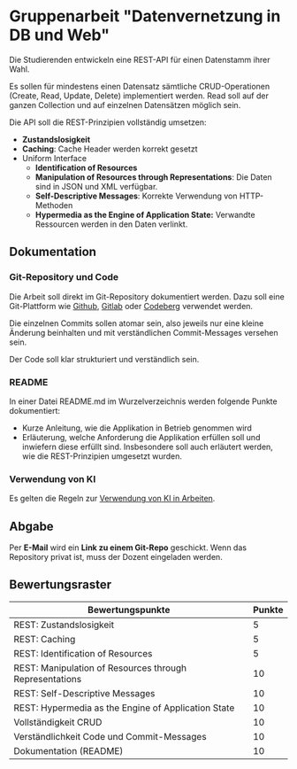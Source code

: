 # Gruppenarbeit "Datenvernetzung in DB und Web"

Die Studierenden entwickeln eine REST-API für einen Datenstamm ihrer Wahl.

Es sollen für mindestens einen Datensatz sämtliche CRUD-Operationen (Create, Read, Update, Delete) implementiert werden.
Read soll auf der ganzen Collection und auf einzelnen Datensätzen möglich sein.

Die API soll die REST-Prinzipien vollständig umsetzen:

- **Zustandslosigkeit**
- **Caching**: Cache Header werden korrekt gesetzt
- Uniform Interface
    - **Identification of Resources**
    - **Manipulation of Resources through Representations**: Die Daten sind in JSON und XML verfügbar.
    - **Self-Descriptive Messages**: Korrekte Verwendung von HTTP-Methoden
    - **Hypermedia as the Engine of Application State:** Verwandte Ressourcen werden in den Daten verlinkt.

## Dokumentation

### Git-Repository und Code

Die Arbeit soll direkt im Git-Repository dokumentiert werden. Dazu soll eine Git-Plattform
wie [Github](https://github.com/), [Gitlab](https://gitlab.com/) oder
[Codeberg](https://codeberg.org/) verwendet werden.

Die einzelnen Commits sollen atomar sein, also jeweils nur eine kleine Änderung beinhalten und mit verständlichen
Commit-Messages versehen sein.

Der Code soll klar strukturiert und verständlich sein.

### README

In einer Datei README.md im Wurzelverzeichnis werden folgende Punkte dokumentiert:

- Kurze Anleitung, wie die Applikation in Betrieb genommen wird
- Erläuterung, welche Anforderung die Applikation erfüllen soll und inwiefern diese erfüllt sind. Insbesondere soll auch
  erläutert werden, wie die REST-Prinzipien umgesetzt wurden.

### Verwendung von KI

Es gelten die Regeln zur [Verwendung von KI in Arbeiten](../../VerwendungVonKIinArbeiten.md).

## Abgabe

Per **E-Mail** wird ein **Link zu einem Git-Repo** geschickt. Wenn das Repository privat ist, muss der Dozent eingeladen
werden.

## Bewertungsraster

| Bewertungspunkte                                        | Punkte |
|---------------------------------------------------------|--------|
| REST: Zustandslosigkeit                                 | 5      |
| REST: Caching                                           | 5      |
| REST: Identification of Resources                       | 5      |
| REST: Manipulation of Resources through Representations | 10     |
| REST: Self-Descriptive Messages                         | 10     |
| REST: Hypermedia as the Engine of Application State     | 10     |
| Vollständigkeit CRUD                                    | 10     |
| Verständlichkeit Code und Commit-Messages               | 10     |
| Dokumentation (README)                                  | 10     |